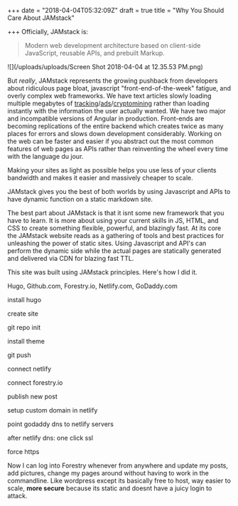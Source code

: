 +++
date = "2018-04-04T05:32:09Z"
draft = true
title = "Why You Should Care About JAMstack"

+++
Officially, JAMstack is:

> Modern web development architecture based on client-side JavaScript, reusable APIs, and prebuilt Markup.

![](/uploads/uploads/Screen Shot 2018-04-04 at 12.35.53 PM.png)

But _really_, JAMstack represents the growing pushback from developers about ridiculous page bloat, javascript "front-end-of-the-week" fatigue, and overly complex web frameworks. We have text articles slowly loading multiple megabytes of [tracking](https://fieldguide.gizmodo.com/all-the-ways-facebook-tracks-you-that-you-might-not-kno-1795604150)/[ads](https://digiday.com/media/is-this-the-worst-page-on-the-internet/)/[cryptomining](https://arstechnica.com/information-technology/2017/11/sneakier-more-persistent-drive-by-cryptomining-comes-to-a-browser-near-you/) rather than loading instantly with the information the user actually wanted. We have two major and incompatible versions of Angular in production. Front-ends are becoming replications of the entire backend which creates twice as many places for errors and slows down development considerably. Working on the web can be faster and easier if you abstract out the most common features of web pages as APIs rather than reinventing the wheel every time with the language du jour.

Making your sites as light as possible helps you use less of your clients bandwidth and makes it easier and massively cheaper to scale.

JAMstack gives you the best of both worlds by using Javascript and APIs to have dynamic function on a static markdown site.

The best part about JAMstack is that it isnt some new framework that you have to learn. It is more about using your current skills in JS, HTML, and CSS to create something flexible, powerful, and blazingly fast. At its core the JAMstack website reads as a gathering of tools and best practices for unleashing the power of static sites. Using Javascript and API's can perform the dynamic side while the actual pages are statically generated and delivered via CDN for blazing fast TTL. 

This site was built using JAMstack principles. Here's how I did it.

Hugo, Github.com, Forestry.io, Netlify.com, GoDaddy.com

install hugo

create site

git repo init

install theme

git push

connect netlify

connect forestry.io

publish new post

setup custom domain in netlify

point godaddy dns to netlify servers

after netlify dns: one click ssl

force https

Now I can log into Forestry whenever from anywhere and update my posts, add pictures, change my pages around without having to work in the commandline. Like wordpress except its basically free to host, way easier to scale, **more secure** because its static and doesnt have a juicy login to attack.
